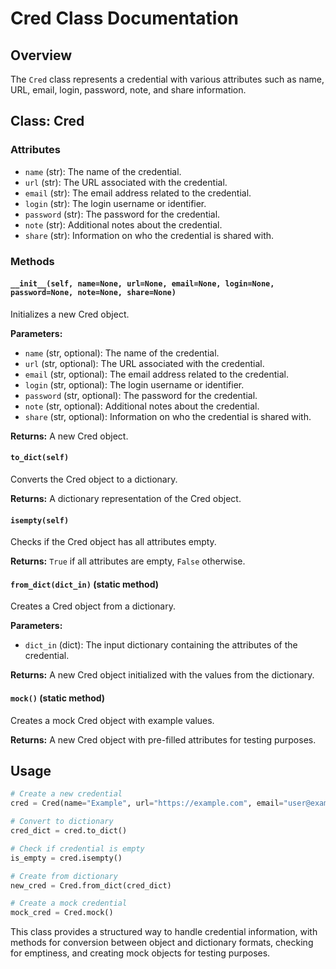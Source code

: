 # Cred Class Documentation

## Overview

The `Cred` class represents a credential with various attributes such as name, URL, email, login, password, note, and share information.

## Class: Cred

### Attributes

- `name` (str): The name of the credential.
- `url` (str): The URL associated with the credential.
- `email` (str): The email address related to the credential.
- `login` (str): The login username or identifier.
- `password` (str): The password for the credential.
- `note` (str): Additional notes about the credential.
- `share` (str): Information on who the credential is shared with.

### Methods

#### `__init__(self, name=None, url=None, email=None, login=None, password=None, note=None, share=None)`

Initializes a new Cred object.

**Parameters:**
- `name` (str, optional): The name of the credential.
- `url` (str, optional): The URL associated with the credential.
- `email` (str, optional): The email address related to the credential.
- `login` (str, optional): The login username or identifier.
- `password` (str, optional): The password for the credential.
- `note` (str, optional): Additional notes about the credential.
- `share` (str, optional): Information on who the credential is shared with.

**Returns:**
A new Cred object.

#### `to_dict(self)`

Converts the Cred object to a dictionary.

**Returns:**
A dictionary representation of the Cred object.

#### `isempty(self)`

Checks if the Cred object has all attributes empty.

**Returns:**
`True` if all attributes are empty, `False` otherwise.

#### `from_dict(dict_in)` (static method)

Creates a Cred object from a dictionary.

**Parameters:**
- `dict_in` (dict): The input dictionary containing the attributes of the credential.

**Returns:**
A new Cred object initialized with the values from the dictionary.

#### `mock()` (static method)

Creates a mock Cred object with example values.

**Returns:**
A new Cred object with pre-filled attributes for testing purposes.

## Usage

```python
# Create a new credential
cred = Cred(name="Example", url="https://example.com", email="user@example.com")

# Convert to dictionary
cred_dict = cred.to_dict()

# Check if credential is empty
is_empty = cred.isempty()

# Create from dictionary
new_cred = Cred.from_dict(cred_dict)

# Create a mock credential
mock_cred = Cred.mock()
```

This class provides a structured way to handle credential information, with methods for conversion between object and dictionary formats, checking for emptiness, and creating mock objects for testing purposes.